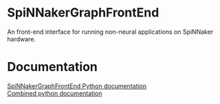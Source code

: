
# SpiNNakerGraphFrontEnd
An front-end interface for running non-neural applications on SpiNNaker hardware.

Documentation
=============
[SpiNNakerGraphFrontEnd Python documentation](http://spinnakergraphfrontend.readthedocs.io/en/7.0.0)
<br>
[Combined python documentation](http://spinnakermanchester.readthedocs.io/en/7.0.0)

